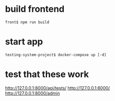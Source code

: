 # build frontend

```
front$ npm run build
```

# start app

```
testing-system-project$ docker-compose up [-d] 
```
# test that these work

http://127.0.0.1:8000/api/tests/
http://127.0.0.1:8000/
http://127.0.0.1:8000/admin